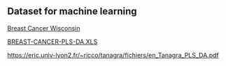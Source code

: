 
## 

## Dataset for machine learning

[Breast Cancer Wisconsin](http://archive.ics.uci.edu/ml/datasets/Breast+Cancer+Wisconsin+(Original))

[BREAST-CANCER-PLS-DA.XLS](http://eric.univ-lyon2.fr/~ricco/tanagra/fichiers/breastcancer-pls-da.xls)

https://eric.univ-lyon2.fr/~ricco/tanagra/fichiers/en_Tanagra_PLS_DA.pdf
